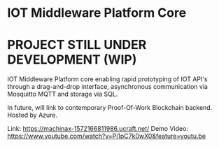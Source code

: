 # IOT Middleware Platform Core
# PROJECT STILL UNDER DEVELOPMENT (WIP)
IOT Middleware Platform core enabling rapid prototyping of IOT API's through a drag-and-drop interface, asynchronous communication via Mosquitto MQTT and storage via SQL.

In future, will link to contemporary Proof-Of-Work Blockchain backend. Hosted by Azure.

Link: https://machinax-1572166811986.ucraft.net/
Demo Video: https://www.youtube.com/watch?v=Pi1pC7k0wX0&feature=youtu.be
